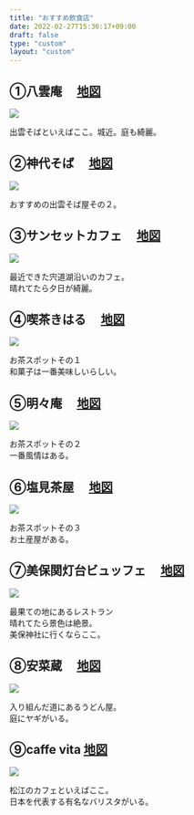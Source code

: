 ```yaml
---
title: "おすすめ飲食店"
date: 2022-02-27T15:36:17+09:00
draft: false
type: "custom"
layout: "custom"
---
```



<div class="info_box clearfix">

<section class="info">
    <h2><span>①八雲庵　</span>
		<a target=blank href="https://goo.gl/maps/EJVdFkRNSiGeqqT58">地図</a>
	</h2>
    <img class="picture" src="/img/yakumoan.png"></img>
    <p>出雲そばといえばここ。城近。庭も綺麗。</p>
</section>

<section class="info">
    <h2><span>②神代そば　</span>
		<a target=blank href="https://goo.gl/maps/QoXxhgzZLMsyeK5x5">地図</a>
	</h2>
    <img class="picture" src="/img/kamisiro.png"></img>
    <p>おすすめの出雲そば屋その２。</p>
</section>

<section class="info">
    <h2><span>③サンセットカフェ　</span>
		<a target=blank href="https://goo.gl/maps/GH6pdmFvK6WGD1Xa6">地図</a>
	</h2>
    <img class="picture" src="/img/sunset.png"></img>
    <p>最近できた宍道湖沿いのカフェ。<br>
    晴れてたら夕日が綺麗。</p>
</section>

<section class="info">
    <h2><span>④喫茶きはる　</span>
		<a target=blank href="https://goo.gl/maps/1Ax7jsHBe3dV5U3P6">地図</a>
	</h2>
    <img class="picture" src="/img/otya1.png"></img>
    <p>お茶スポットその１<br>
    和菓子は一番美味しいらしい。</p>
</section>

<section class="info">
    <h2><span>⑤明々庵　</span>
		<a target=blank href="https://goo.gl/maps/3mEd69WEEtZgLUkX8">地図</a>
	</h2>
    <img class="picture" src="/img/otya2.png"></img>
    <p>お茶スポットその２<br>
    一番風情はある。</p>
</section>

<section class="info">
    <h2><span>⑥塩見茶屋　</span>
		<a target=blank href="https://goo.gl/maps/ZGNLWUnHR5szCQMy7">地図</a>
	</h2>
	<img class="picture" src="/img/otya3.png"></img>
	<p>お茶スポットその３<br>
    お土産屋がある。</p>
</section>

<section class="info">
    <h2><span>⑦美保関灯台ビュッフェ　</span>
		<a target=blank href="https://goo.gl/maps/T3AG3PS5ZR991k6y7">地図</a>
	</h2>
    <img class="picture" src="/img/miho.png"></img>
    <p>最果ての地にあるレストラン<br>
    晴れてたら景色は絶景。<br>
    美保神社に行くならここ。</p>
</section>

<section class="info">
    <h2><span>⑧安菜蔵　</span>
		<a target=blank href="https://goo.gl/maps/w4gztvgbsqueVnc79">地図</a>
	</h2>
    <img class="picture" src="/img/yagi.png"></img>
    <p>入り組んだ道にあるうどん屋。<br>
    庭にヤギがいる。</p>
</section>

<section class="info">
    <h2><span>⑨caffe vita</span>
		<a target=blank href="https://goo.gl/maps/tSfYorpn9wck9ELEA">地図</a>
	</h2>
    <img class="picture" src="/img/vita.png"></img>
    <p>松江のカフェといえばここ。<br>
    日本を代表する有名なバリスタがいる。</p>
</section>

</div>
